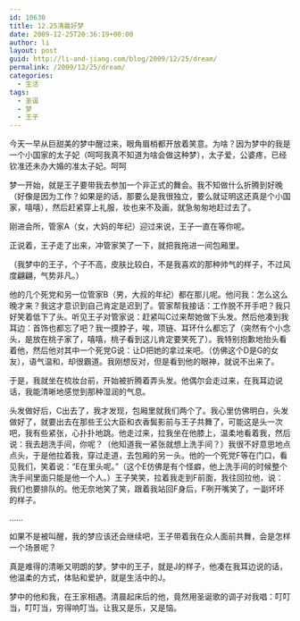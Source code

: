 ```yaml
---
id: 10630
title: 12.25清晨好梦
date: 2009-12-25T20:36:19+00:00
author: li
layout: post
guid: http://li-and-jiang.com/blog/2009/12/25/dream/
permalink: /2009/12/25/dream/
categories:
  - 生活
tags:
  - 圣诞
  - 梦
  - 王子
---
```

今天一早从巨甜美的梦中醒过来，眼角眉梢都开放着笑意。为啥？因为梦中的我是一个小国家的太子妃（呵呵我真不知道为啥会做这种梦），太子爱，公婆疼，已经钦准还未办大婚的准太子妃。呵呵

梦一开始，就是王子要带我去参加一个非正式的舞会。我不知做什么折腾到好晚（好像是因为工作？如果是的话，那要么是我很独立，要么就证明这还真是个小国家，嘻嘻），然后赶紧穿上礼服，妆也来不及画，就急匆匆地赶过去了。

刚进会所，管家A（女，大妈的年纪）迎过来说，王子一直在等你呢。

正说着，王子走了出来，冲管家笑了一下，就把我拖进一间包厢里。

（我梦中的王子，个子不高，皮肤比较白，不是我喜欢的那种帅气的样子，不过风度翩翩，气势非凡。）

他的几个死党和另一位管家B（男，大叔的年纪）都在那儿呢。他问我：怎么这么晚才来？我这才意识到自己肯定是迟到了。管家帮我接话：工作脱不开手吧？我只好笑着低下了头。听见王子对管家说：赶紧叫C过来帮她做下头发。然后他凑到我耳边：首饰也都忘了吧？我一摸脖子，唉，项链、耳环什么都忘了（突然有个小念头，是放在桃子家了，嘻嘻，桃子看到这儿肯定要笑死了）。我特别抱歉地抬头看着他，然后他对其中一个死党G说：让D把她的拿过来吧。（仿佛这个D是G的女友），语气温和，却很霸道。我刚想反对，但是看到他的眼神，就说不出来了。

于是，我就坐在梳妆台前，开始被折腾着弄头发。他偶尔会走过来，在我耳边说话，我能清晰地感觉到那种湿润的气息。

头发做好后，C出去了，我才发现，包厢里就我们两个了。我心里仿佛明白，头发做好了，就要出去在那些王公大臣和衣香鬓影前与王子共舞了，可能这是头一次吧，我有些紧张，心扑扑地跳。他走过来，拉我坐在他膝上，温柔地看着我，然后说：我去趟洗手间，你呢？（他知道我一紧张就想上洗手间？）我很不好意思地点点头，于是他拉着我，穿过走道，去包厢的另一头。他的一个死党F等在门口，看见我们，笑着说：“E在里头呢。”（这个E仿佛是有个怪癖，他上洗手间的时候整个洗手间里面只能是他一个人。）王子笑笑，拉着我走到F前面，我往回拉他，说：我们也要排队的。他无奈地笑了笑，跟着我站回F身后，F咧开嘴笑了，一副坏坏的样子。

……

如果不是被叫醒，我的梦应该还会继续吧，王子带着我在众人面前共舞，会是怎样一个场景呢？

真是难得的清晰又明朗的梦。梦中的王子，就是J的样子，他凑在我耳边说的话，他温柔的方式，体贴和爱护，就是生活中的J。

梦中的他和我，在王家相遇。清晨起床后的他，竟然用圣诞歌的调子对我唱：叮叮当，叮叮当，穷得响叮当。让我又是乐，又是恼。